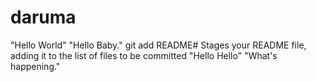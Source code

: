 daruma
======
"Hello World"
"Hello Baby."
git add README# Stages your README file, adding it to the list of files to be committed
"Hello Hello"
"What's happening."

